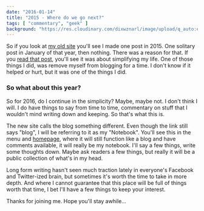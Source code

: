 ```yaml
---
date: "2016-01-14"
title: "2015 - Where do we go next?"
tags: [ "commentary", "geek" ]
background: "https://res.cloudinary.com/dixwznarl/image/upload/q_auto:eco/v1480480425/notebook-and-pen_hmuvwi.jpg"
---
```


So if you look at [my old site][blog] you'll see I made one post in 2015.  One solitary post in January of that year, then nothing.  There was a reason for that.  If you [read that post][2015], you'll see it was about simplifying my life.  One of those things I did, was remove myself from blogging for a time.  I don't know if it helped or hurt, but it was one of the things I did.

### So what about this year?

So for 2016, do I continue in the simplicity?  Maybe, maybe not.  I don't think I will.  I do have things to say from time to time, commentary on stuff that I wouldn't mind writing down and keeping.  So that's what this is.

The new site calls the blog something different.  Even though the link still says "blog", I will be referring to it as my "Notebook".  You'll see this in the menu and [homepage][], where it will still function like a blog and have comments available, it will really be my notebook.  I'll say a few things, write some thoughts down.  Maybe ask readers a few things, but really it will be a public collection of what's in my head.

Long form writing hasn't seen much traction lately in everyone's Facebook and Twitter-ized brain, but sometimes it's worth the time to take in more depth.  And where I cannot guarantee that this place will be full of things worth that time, I bet I'll have a few things to keep your interest.

Thanks for joining me.  Hope you'll stay awhile...

[blog]: http://blog.traeblain.com/
[2015]: http://blog.traeblain.com/2015/2014-and-looking-ahead
[homepage]: /
